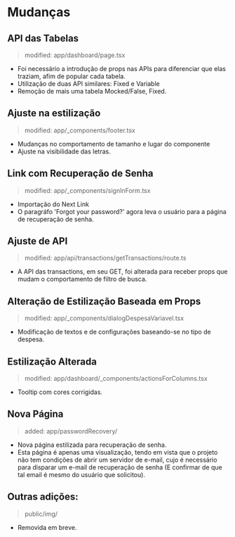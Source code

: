 # Mudanças
## API das Tabelas
> modified:   app/dashboard/page.tsx
- Foi necessário a introdução de props nas APIs para diferenciar que elas traziam, afim de popular cada tabela.
- Utilização de duas API similares: Fixed e Variable
- Remoção de mais uma tabela Mocked/False, Fixed.
## Ajuste na estilização
> modified:   app/_components/footer.tsx
- Mudanças no comportamento de tamanho e lugar do componente
- Ajuste na visibilidade das letras.
## Link com Recuperação de Senha
> modified:   app/_components/signInForm.tsx
- Importação do Next Link
- O paragráfo 'Forgot your password?' agora leva o usuário para a página de recuperação de senha.
## Ajuste de API 
> modified:   app/api/transactions/getTransactions/route.ts
- A API das transactions, em seu GET, foi alterada para receber props que mudam o comportamento de filtro de busca.
## Alteração de Estilização Baseada em Props
> modified:   app/_components/dialogDespesaVariavel.tsx
- Modificação de textos e de configurações baseando-se no tipo de despesa.
## Estilização Alterada
> modified:   app/dashboard/_components/actionsForColumns.tsx
- Tooltip com cores corrigidas.
## Nova Página
> added:   app/passwordRecovery/
- Nova página estilizada para recuperação de senha.
- Esta página é apenas uma visualização, tendo em vista que o projeto não tem condições de abrir um servidor de e-mail, cujo é necessário para disparar um e-mail de recuperação de senha (E confirmar de que tal email é mesmo do usuário que solicitou).
## Outras adições:
> public/img/
- Removida em breve.
